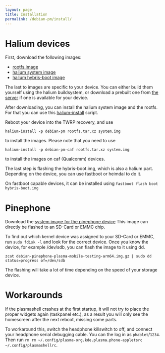```yaml
---
layout: page
title: Installation
permalink: /debian-pm/install/
---
```


# Halium devices
First, download the following images:
 * [rootfs image](https://archive.kaidan.im/debian-pm/images/halium)
 * [halium system image](https://archive.kaidan.im/halium/)
 * [halium hybris-boot image](https://archive.kaidan.im/halium/)

The last to images are specific to your device.
You can either build them yourself using the halium buildsystem,
or download a prebuilt one from [the server](https://archive.kaidan.im/halium/) if one is available for your device.

After downloading, you can install the halium system image and the rootfs.
For that you can use this [halium-install](https://github.com/JBBgameich/halium-install/releases) script.

Reboot your device into the TWRP recovery, and use

```halium-install -p debian-pm rootfs.tar.xz system.img```

 to install the images.
Please note that you need to use 

```halium-install -p debian-pm-caf rootfs.tar.xz system.img```

to install the images on caf (Qualcomm) devices.

The last step is flashing the hybris-boot.img, which is also a halium part.
Depending on the device, you can use fastboot or heimdal to do it.

On fastboot capable devices, it can be installed using
`fastboot flash boot hybris-boot.img`

# Pinephone
Download the [system image for the pinephone device](https://archive.kaidan.im/debian-pm/images/pinephone/plasma-mobile/)
This image can directly be flashed to an SD-Card or EMMC chip.

To find out which kernel device was assigned to your SD-Card or EMMC, run `sudo fdisk -l` and look for the correct device.
Once you know the device, for example /dev/sdb, you can flash the image to it using dd.

```zcat debian-pinephone-plasma-mobile-testing-arm64.img.gz | sudo dd status=progress of=/dev/sdb```

The flashing will take a lot of time depending on the speed of your storage device.

# Workarounds
If the plasmashell crashes at the first startup, it will not try to place the proper widgets again (taskpanel etc.), as a result you will only see the homescreen after the next reboot, missing some parts.

To workaround this, switch the headphone killswitch to off, and connect your headphone serial debugging cable. You can the log in as `phablet`/`1234`.
Then run `rm rm ~/.config/plasma-org.kde.plasma.phone-appletsrc ~/.config/plasmashellrc`.
